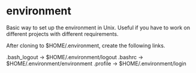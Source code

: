 environment
===========

Basic way to set up the environment in Unix.  Useful if you have to
work on different projects with different requirements.

After cloning to $HOME/.environment, create the following links.

.bash_logout -> $HOME/.environment/logout
.bashrc -> $HOME/.environment/environment
.profile -> $HOME/.environment/login
